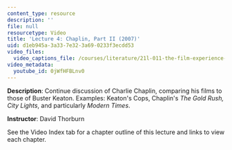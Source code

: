 ```yaml
---
content_type: resource
description: ''
file: null
resourcetype: Video
title: 'Lecture 4: Chaplin, Part II (2007)'
uid: d1eb945a-3a33-7e32-3a69-0233f3ecdd53
video_files:
  video_captions_file: /courses/literature/21l-011-the-film-experience-fall-2013/lecture-videos-notes/lecture-4-chaplin-part-ii-2007/0jWfHFBLnv0.vtt
video_metadata:
  youtube_id: 0jWfHFBLnv0
---
```


**Description**: Continue discussion of Charlie Chaplin, comparing his films to those of Buster Keaton. Examples: Keaton's Cops, Chaplin's _The Gold Rush, City Lights_, and particularly _Modern Times_.

**Instructor**: David Thorburn

See the Video Index tab for a chapter outline of this lecture and links to view each chapter.